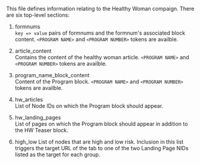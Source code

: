 This file defines information relating to the Healthy Woman compaign. There are
six top-level sections:

1. formnums  
   `key => value` pairs of formnums and the formnum's associated block content.
   `<PROGRAM NAME>` and `<PROGRAM NUMBER>` tokens are availble.

2. article_content  
   Contains the content of the healthy woman article. `<PROGRAM NAME>` and
   `<PROGRAM NUMBER>` tokens are availble.

3. program_name_block_content  
   Content of the Program block. `<PROGRAM NAME>` and `<PROGRAM NUMBER>`
   tokens are availble.

4. hw_articles  
   List of Node IDs on which the Program block should appear.

5. hw_landing_pages  
   List of pages on which the Program block should appear in addition to the
   HW Teaser block.

6. high_low
   List of nodes that are high and low risk. Inclusion in this list triggers
   the target URL of the tab to one of the two Landing Page NIDs listed as the
   target for each group.
